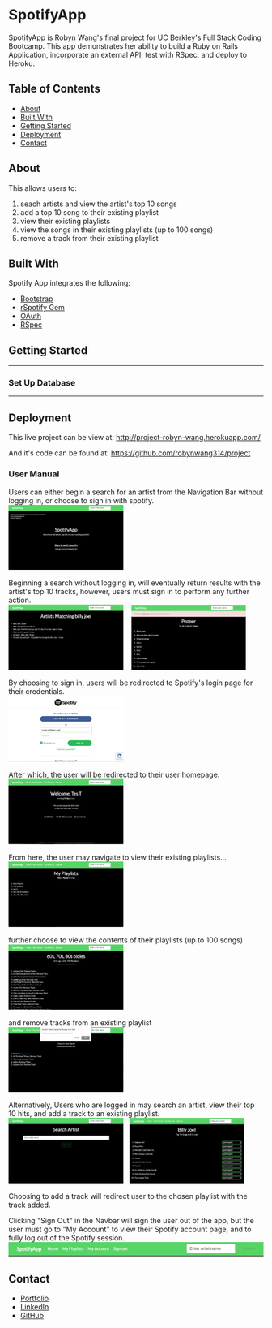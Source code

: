 # SpotifyApp #

SpotifyApp is Robyn Wang's final project for UC Berkley's Full Stack Coding Bootcamp. This app demonstrates her ability to build a Ruby on Rails Application, incorporate an external API, test with RSpec, and deploy to Heroku. 

## Table of Contents ##
<ul> 
  <li><a href="#about"> About </a></li>
  <li><a href="#technologies"> Built With </a></li>
  <li><a href="#setup"> Getting Started </a></li>
  <li><a href="#usage"> Deployment </a></li>
  <li><a href="#contact"> Contact</a></li>
</ul>

<div id="about"></div> 

## About ##
This allows users to: 
  1. seach artists and view the artist's top 10 songs
  2. add a top 10 song to their existing playlist
  3. view their existing playlists 
  4. view the songs in their existing playlists (up to 100 songs)
  5. remove a track from their existing playlist 

<div id="technologies"></div> 

## Built With ##
Spotify App integrates the following: 

<ul>
  <li><a href="https://getbootstrap.com/">Bootstrap</a></li>
  <li><a href="https://github.com/guilhermesad/rspotify">rSpotify Gem</a></li>
  <li><a href="#">OAuth</a></li>
  <li><a href="#">RSpec</a></li>
</ul>


<div id="setup"></div> 

## Getting Started ##
-----

### Set Up Database ###

------


<div id="usage"></div> 

## Deployment ##
This live project can be view at: http://project-robyn-wang.herokuapp.com/

And it's code can be found at: https://github.com/robynwang314/project

### User Manual ###

Users can either begin a search for an artist from the Navigation Bar without logging in, or choose to sign in with spotify. <br/>
<img src="/app/assets/images/homepage.png" alt="App homepage" width="45%" float="left">

Beginning a search without logging in, will eventually return results with the artist's top 10 tracks, however, users must sign in to perform any further action.<br/>
<img src="/app/assets/images/index.png" alt="Artists results" width="45%" float="left"> &nbsp;&nbsp;&nbsp;<img src="/app/assets/images/else.png" alt="Not logged in search results" width="45%" float="right">

By choosing to sign in, users will be redirected to Spotify's login page for their credentials.<br/>
<img src="/app/assets/images/callback.png" alt="Spotify Login" width="45%" float="left">

After which, the user will be redirected to their user homepage.<br/>
<img src="/app/assets/images/users.png" alt="Users Homepage" width="45%" float="left">

From here, the user may navigate to view their existing playlists...<br/>
<img src="/app/assets/images/playlists.png" alt="User's playlists" width="45%" float="left">

further choose to view the contents of their playlists (up to 100 songs)<br/>
<img src="/app/assets/images/playlist.png" alt="User's playlist" width="45%" float="left">

and remove tracks from an existing playlist<br/>
<img src="/app/assets/images/remove_track.png" alt="Remove_track" width="45%" float="left">

Alternatively, Users who are logged in may search an artist, view their top 10 hits, and add a track to an existing playlist.<br/>
<img src="/app/assets/images/search.png" alt="Search Form" width="45%" float="left">&nbsp;&nbsp;&nbsp;<img src="/app/assets/images/add_track.png" alt="Add_track" width="45%" float="right">

Choosing to add a track will redirect user to the chosen playlist with the track added.<br/>

Clicking "Sign Out" in the Navbar will sign the user out of the app, but the user must go to "My Account" to view their Spotify account page, and to fully log out of the Spotify session. <br/>
  <img src="/app/assets/images/navbar.png" alt="Navbar" float="left">


<div id="contact"></div> 

## Contact ##

<ul>
  <li><a href="http://robynwang-portfolio.herokuapp.com/" target="_blank">Portfolio</a></li>
  <li><a href="https://www.linkedin.com/in/tyrobynwang" target="_blank">LinkedIn</a></li>
  <li><a href="https://github.com/robynwang314" target="_blank">GitHub</a></li>
</ul>
